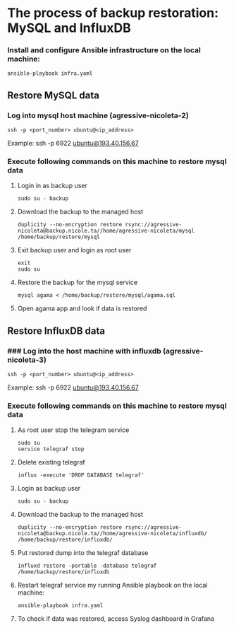 # The process of backup restoration: MySQL and InfluxDB

### Install and configure Ansible infrastructure on the local machine:

    ansible-playbook infra.yaml

## Restore MySQL data

### Log into mysql host machine (agressive-nicoleta-2)

    ssh -p <port_number> ubuntu@<ip_address>

Example: ssh -p 6922 ubuntu@193.40.156.67

### Execute following commands on this machine to restore mysql data

1.  Login in as backup user

        sudo su - backup

2.  Download the backup to the managed host

        duplicity --no-encryption restore rsync://agressive-nicoleta@backup.nicole.ta//home/agressive-nicoleta/mysql /home/backup/restore/mysql

3.  Exit backup user and login as root user

        exit
        sudo su

4.  Restore the backup for the mysql service

        mysql agama < /home/backup/restore/mysql/agama.sql

5.  Open agama app and look if data is restored

## Restore InfluxDB data

### ### Log into the host machine with influxdb (agressive-nicoleta-3)

    ssh -p <port_number> ubuntu@<ip_address>

Example: ssh -p 6922 ubuntu@193.40.156.67

### Execute following commands on this machine to restore mysql data

1.  As root user stop the telegram service

        sudo su
        service telegraf stop

2.  Delete existing telegraf

        influx -execute 'DROP DATABASE telegraf'

3.  Login as backup user

        sudo su - backup

4.  Download the backup to the managed host

        duplicity --no-encryption restore rsync://agressive-nicoleta@backup.nicole.ta//home/agressive-nicoleta/influxdb/ /home/backup/restore/influxdb/

5.  Put restored dump into the telegraf database

        influxd restore -portable -database telegraf /home/backup/restore/influxdb

6.  Restart telegraf service my running Ansible playbook on the local machine:

        ansible-playbook infra.yaml

7.  To check if data was restored, access Syslog dashboard in Grafana
